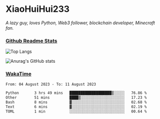 # XiaoHuiHui233

*A lazy guy, loves Python, Web3 follower, blockchain developer, Minecraft fan.*

### [Github Readme Stats](https://github.com/anuraghazra/github-readme-stats)

![Top Langs](https://github-readme-stats.vercel.app/api/top-langs/?username=XiaoHuiHui233&layout=compact&theme=github_dark)

![Anurag's GitHub stats](https://github-readme-stats.vercel.app/api?username=XiaoHuiHui233&show_icons=true&theme=github_dark)

### [WakaTime](https://wakatime.com)

<!--START_SECTION:waka-->

```txt
From: 04 August 2023 - To: 11 August 2023

Python       3 hrs 49 mins   ███████████████████▒░░░░░   76.86 %
Other        51 mins         ████▒░░░░░░░░░░░░░░░░░░░░   17.23 %
Bash         8 mins          ▓░░░░░░░░░░░░░░░░░░░░░░░░   02.68 %
Text         6 mins          ▓░░░░░░░░░░░░░░░░░░░░░░░░   02.19 %
TOML         1 min           ░░░░░░░░░░░░░░░░░░░░░░░░░   00.64 %
```

<!--END_SECTION:waka-->
